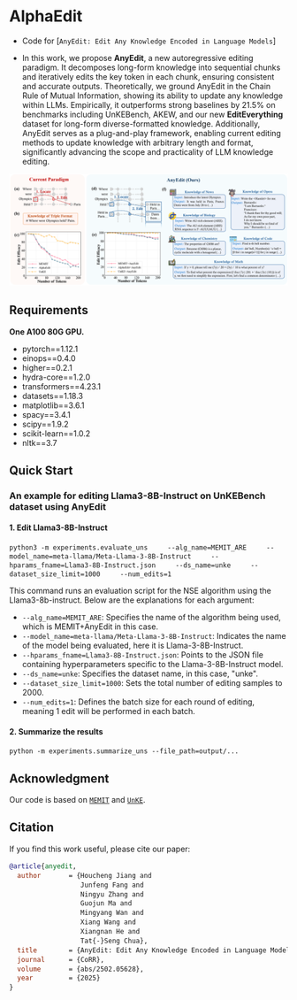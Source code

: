 # AlphaEdit
- Code for [``AnyEdit: Edit Any Knowledge Encoded in Language Models``]

- In this work, we propose **AnyEdit**, a new autoregressive editing paradigm. It decomposes long-form knowledge into sequential chunks and iteratively edits the key token in each chunk, ensuring consistent and accurate outputs. Theoretically, we ground AnyEdit in the Chain Rule of Mutual Information, showing its ability to update any knowledge within LLMs. Empirically, it outperforms strong baselines by 21.5\% on benchmarks including UnKEBench, AKEW, and our new **EditEverything** dataset for long-form diverse-formatted knowledge. Additionally, AnyEdit serves as a plug-and-play framework, enabling current editing methods to update knowledge with arbitrary length and format, significantly advancing the scope and practicality of LLM knowledge editing.

![alt text](anyedit_fig.png)

## Requirements
**One A100 80G GPU.**

- pytorch==1.12.1
- einops==0.4.0
- higher==0.2.1
- hydra-core==1.2.0
- transformers==4.23.1
- datasets==1.18.3
- matplotlib==3.6.1
- spacy==3.4.1
- scipy==1.9.2
- scikit-learn==1.0.2
- nltk==3.7

## Quick Start
### An example for editing Llama3-8B-Instruct on UnKEBench dataset using AnyEdit
#### 1. Edit Llama3-8B-Instruct 
 
    python3 -m experiments.evaluate_uns     --alg_name=MEMIT_ARE     --model_name=meta-llama/Meta-Llama-3-8B-Instruct     --hparams_fname=Llama3-8B-Instruct.json     --ds_name=unke     --dataset_size_limit=1000     --num_edits=1

This command runs an evaluation script for the NSE algorithm using the Llama3-8b-instruct. Below are the explanations for each argument:

- `--alg_name=MEMIT_ARE`: Specifies the name of the algorithm being used, which is MEMIT+AnyEdit in this case.
- `--model_name=meta-llama/Meta-Llama-3-8B-Instruct`: Indicates the name of the model being evaluated, here it is Llama-3-8B-Instruct.
- `--hparams_fname=Llama3-8B-Instruct.json`: Points to the JSON file containing hyperparameters specific to the Llama-3-8B-Instruct model.
- `--ds_name=unke`: Specifies the dataset name, in this case, "unke".
- `--dataset_size_limit=1000`: Sets the total number of editing samples to 2000.
- `--num_edits=1`: Defines the batch size for each round of editing, meaning 1 edit will be performed in each batch. 
#### 2. Summarize the results

    python -m experiments.summarize_uns --file_path=output/...

## Acknowledgment
Our code is based on  [``MEMIT``](https://github.com/kmeng01/memit.git) and  [``UnKE``](https://github.com/TrustedLLM/UnKE.git).

## Citation

If you find this work useful, please cite our paper:

```bibtex
@article{anyedit,
  author       = {Houcheng Jiang and
                  Junfeng Fang and
                  Ningyu Zhang and
                  Guojun Ma and
                  Mingyang Wan and
                  Xiang Wang and
                  Xiangnan He and
                  Tat{-}Seng Chua},
  title        = {AnyEdit: Edit Any Knowledge Encoded in Language Models},
  journal      = {CoRR},
  volume       = {abs/2502.05628},
  year         = {2025}
}
